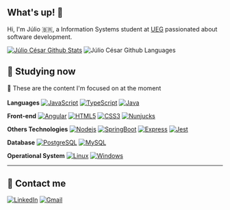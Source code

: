 ## What's up! 👋

Hi, I'm Júlio 🇧🇷, a Information Systems student at [UEG](http://www.ueg.br/) passionated about software development.

[![Júlio César Github Stats](https://github-readme-stats.vercel.app/api?username=juliocesarfs&show_icons=true&theme=dark&bg_color=0d1117&&count_private=true&hide_border=true)](https://github.com/juliocesarfs)
![Júlio César Github Languages](https://github-readme-stats.vercel.app/api/top-langs/?username=juliocesarfs&show_icons=true&theme=dark&hide_border=true&bg_color=0d1117&layout=compact)


## 📝 Studying now

📌 These are the content I'm focused on at the moment<br></br>
**Languages**
[![JavaScript](https://img.shields.io/badge/-JavaScript-black?style=flag-square&logo=javascript&link=https://github.com/juliocesarfs/)](https://github.com/juliocesarfs/)
[![TypeScript](https://img.shields.io/badge/-TypeScript-black?style=flag-square&logo=typescript&link=https://github.com/juliocesarfs/)](https://github.com/juliocesarfs/)
[![Java](https://img.shields.io/badge/-Java-orange?style=flag-square&logo=Java&logoColor=white&link=https://github.com/juliocesarfs/)](https://github.com/juliocesarfs/)

**Front-end**
[![Angular](https://img.shields.io/badge/Angular-DD0031?style=flag-square&logo=angular&logoColor=white&link=https://github.com/juliocesarfs/)](https://github.com/juliocesarfs/)
[![HTML5](https://img.shields.io/badge/-HTML5-E34F26?style=flag-square&logo=html5&logoColor=white&link=https://github.com/juliocesarfs/)](https://github.com/juliocesarfs/)
[![CSS3](https://img.shields.io/badge/-CSS3-1572B6?style=flag-square&logo=css3&logoColor=white&link=https://github.com/juliocesarfs/)](https://github.com/juliocesarfs/)
[![Nunjucks](https://img.shields.io/badge/-Nunjucks-grey?style=flag-square&logo=Nunjucks&link=https://github.com/juliocesarfs/)](https://github.com/juliocesarfs/)

**Others Technologies**
[![Nodejs](https://img.shields.io/badge/-Nodejs-black?style=flag-square&logo=Node.js&link=https://github.com/juliocesarfs/)](https://github.com/juliocesarfs/)
[![SpringBoot](https://img.shields.io/badge/-Spring-black?style=flag-square&logo=spring&link=https://github.com/juliocesarfs/)](https://github.com/juliocesarfs/)
[![Express](https://img.shields.io/badge/-Express.js-black?style=flag-square&logo=express&link=https://github.com/juliocesarfs/)](https://github.com/juliocesarfs/)
[![Jest](https://img.shields.io/badge/-Jest-black?style=flag-square&logo=jest&link=https://github.com/juliocesarfs/)](https://github.com/juliocesarfs/)

**Database**
[![PostgreSQL](https://img.shields.io/badge/-PostgreSQL-blue?style=flag-square&logo=postgresql&logoColor=white&link=https://github.com/juliocesarfs/)](https://github.com/juliocesarfs/)
[![MySQL](https://img.shields.io/badge/-MySQL-blue?style=flag-square&logo=mysql&logoColor=white&link=https://github.com/juliocesarfs/)](https://github.com/juliocesarfs/)

**Operational System**
[![Linux](https://img.shields.io/badge/-Linux-black?style=flag-square&logo=Linux&link=https://github.com/juliocesarfs/)](https://github.com/juliocesarfs/)
[![Windows](https://img.shields.io/badge/-Windows-black?style=flag-square&logo=Windows&logoColor=blue&link=https://github.com/juliocesarfs/)](https://github.com/juliocesarfs/)

---
## 💎 Contact me
[![LinkedIn](https://img.shields.io/static/v1?label=LinkedIn&message=%20&color=aqua&logo=LinkedIn&style=flat-square&logoColor=white)](https://www.linkedin.com/in/juliocesarafs/)
[![Gmail](https://img.shields.io/static/v1?label=Gmail&message=%20&color=aqua&logo=Gmail&style=flat-square&logoColor=white)](mailto:juliocesarafs2@gmail.com)
